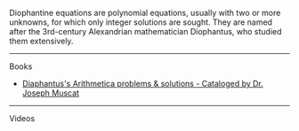 Diophantine equations are polynomial equations, usually with two or more unknowns, for which only integer solutions are sought. They are named after the 3rd-century Alexandrian mathematician Diophantus, who studied them extensively.

- - - -

Books

* [Diaphantus's Arithmetica problems & solutions - Cataloged by Dr. Joseph Muscat](https://staff.um.edu.mt/jmus1/Diophantus.pdf)

- - - -

Videos
